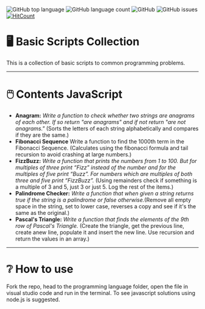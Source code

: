 ![GitHub top language](https://img.shields.io/github/languages/top/RosaleeKnight/basic-scripts-collection)
![GitHub language count](https://img.shields.io/github/languages/count/RosaleeKnight/basic-scripts-collection)
![GitHub](https://img.shields.io/github/license/RosaleeKnight/basic-scripts-collection)
![GitHub issues](https://img.shields.io/github/issues/RosaleeKnight/basic-scripts-collection)
[![HitCount](https://hits.dwyl.com/RosaleeKnight/basic-scripts-collection.svg?style=flat)](http://hits.dwyl.com/RosaleeKnight/basic-scripts-collection)

# 🖥️ Basic Scripts Collection
This is a collection of basic scripts to common programming problems. 

-----
# 🖱️ Contents JavaScript

- **Anagram:** *Write a function to check whether two strings are anagrams of each other. If so return "are anagrams" and if not return "are not anagrams."* (Sorts the letters of each string alphabetically and compares if they are the same.)
- **Fibonacci Sequence** Write a function to find the 1000th term in the Fibonacci Sequence. (Calculates using the fibonacci formula and tail recursion to avoid crashing at large numbers.)
- **FizzBuzz:** *Write a function that prints the numbers from 1 to 100. But for multiples of three print “Fizz” instead of the number and for the multiples of five print “Buzz”. For numbers which are multiples of both three and five print “FizzBuzz”.* (Using remainders check if something is a multiple of 3 and 5, just 3 or just 5. Log the rest of the items.)
- **Palindrome Checker:** *Write a function that when given a string returns true if the string is a palindrome or false otherwise.*(Remove all empty space in the string, set to lower case, reverses a copy and see if it's the same as the original.)
- **Pascal's Triangle:** *Write a function that finds the elements of the 9th row of Pascal's Triangle.* (Create the triangle, get the previous line, create anew line, populate it and insert the new line. Use recursion and return the values in an array.)

-----
# ❔ How to use
Fork the repo, head to the programming language folder, open the file in visual studio code and run in the terminal. To see javascript solutions using node.js is suggested. 
